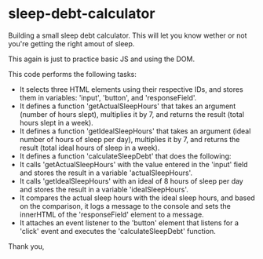 # sleep-debt-calculator

Building a small sleep debt calculator.
This will let you know wether or not you're getting the right amout of sleep. 

This again is just to practice basic JS and using the DOM.

This code performs the following tasks:

- It selects three HTML elements using their respective IDs, and stores them in variables: 'input', 'button', and 'responseField'.
- It defines a function 'getActualSleepHours' that takes an argument (number of hours slept), multiplies it by 7, and returns the result (total hours slept in a week).
- It defines a function 'getIdealSleepHours' that takes an argument (ideal number of hours of sleep per day), multiplies it by 7, and returns the result (total ideal hours of sleep in a week).
- It defines a function 'calculateSleepDebt' that does the following:
- It calls 'getActualSleepHours' with the value entered in the 'input' field and stores the result in a variable 'actualSleepHours'.
- It calls 'getIdealSleepHours' with an ideal of 8 hours of sleep per day and stores the result in a variable 'idealSleepHours'.
- It compares the actual sleep hours with the ideal sleep hours, and based on the comparison, it logs a message to the console and sets the innerHTML of the 'responseField' element to a message.
- It attaches an event listener to the 'button' element that listens for a 'click' event and executes the 'calculateSleepDebt' function.

Thank you, 
